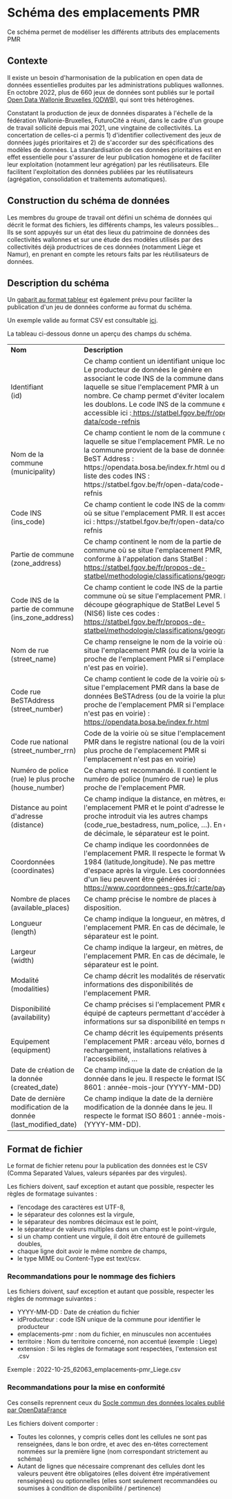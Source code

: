 # Schéma des emplacements PMR
Ce schéma permet de modéliser les différents attributs des emplacements PMR 

## Contexte

Il existe un besoin d'harmonisation de la publication en open data de données essentielles produites par les administrations publiques wallonnes. En octobre 2022, plus de 660 jeux de données sont publiés sur le portail [Open Data Wallonie Bruxelles (ODWB)](https://www.odwb.be/explore/?sort=modified), qui sont très hétérogènes. 

Constatant la production de jeux de données disparates à l'échelle de la fédération Wallonie-Bruxelles, FuturoCité a réuni, dans le cadre d'un groupe de travail sollicité depuis mai 2021, une vingtaine de collectivités. La concertation de celles-ci a permis 1) d'identifier collectivement des jeux de données jugés prioritaires et 2) de s'accorder sur des spécifications des modèles de données. 
La standardisation de ces données prioritaires est en effet essentielle pour s'assurer de leur publication homogène et de faciliter leur exploitation (notamment leur agrégation) par les réutilisateurs. Elle facilitent l'exploitation des données publiées par les réutilisateurs (agrégation, consolidation et traitements automatiques).

## Construction du schéma de données 

Les membres du groupe de travail ont défini un schéma de données qui décrit le format des fichiers, les différents champs, les valeurs possibles… Ils se sont appuyés sur un état des lieux du patrimoine de données des collectivités wallonnes et sur une étude des modèles utilisés par des collectivités déjà productrices de ces données (notamment Liège et Namur), en prenant en compte les retours faits par les réutilisateurs de données. 

## Description du schéma

Un [gabarit au format tableur](https://github.com/FuturoCite/standard-emplacements-PMR/blob/main/Schema_emplacements_pmr_gabarit.xlsx) est également prévu pour faciliter la publication d'un jeu de données conforme au format du schéma.

Un exemple valide au format CSV est consultable [ici](https://github.com/FuturoCite/standard-emplacements-PMR/blob/main/exemple-valide.csv). 

La tableau ci-dessous donne un aperçu des champs du schéma. 

<table>
  <tr>
   <td><strong>Nom</strong>
   </td>
   <td><strong>Description</strong>
   </td>
  </tr>
  <tr>
   <td>Identifiant 
   <br>(id)
   </td>
   <td>Ce champ contient un identifiant unique local. Le producteur de données
le génère en associant le code INS de la commune dans laquelle se situe
l'emplacement PMR à un nombre. Ce champ permet d'éviter localement les doublons.
Le code INS de la commune est accessible ici :<a
href="https://statbel.fgov.be/fr/open-data/code-refnis">
https://statbel.fgov.be/fr/open-data/code-refnis</a>
   </td>
  </tr>
  <tr>
   <td>Nom de la commune 
   <br>(municipality)
   </td>
   <td>Ce champ contient le nom de la commune dans laquelle se situe
l'emplacement PMR. Le nom de la commune provient de la base de données BeST
Address : https://opendata.bosa.be/index.fr.html ou de la liste des codes INS :
https://statbel.fgov.be/fr/open-data/code-refnis
   </td>
  </tr>
  <tr>
   <td>Code INS 
   <br>(ins_code)
   </td>
   <td>Ce champ contient le code INS de la commune où se situe l'emplacement
PMR. Il est accessible ici : https://statbel.fgov.be/fr/open-data/code-refnis
   </td>
  </tr>
  <tr>
   <td>Partie de commune 
   <br>(zone_address)
   </td>
   <td>Ce champ continent le nom de la partie de commune où se situe
l'emplacement PMR, conforme à l'appelation dans StatBel :<a
href="https://statbel.fgov.be/fr/propos-de-statbel/methodologie/classifications/geographie">
https://statbel.fgov.be/fr/propos-de-statbel/methodologie/classifications/geographie</a>
   </td>
  </tr>
  <tr>
   <td>Code INS de la partie de commune 
   <br>(ins_zone_address)
   </td>
   <td>Ce champ contient le code INS de la partie de commune où se situe
l'emplacement PMR. La découpe géographique de StatBel Level 5 (NIS6) liste ces
codes :<a
href="https://statbel.fgov.be/fr/propos-de-statbel/methodologie/classifications/geographie">
https://statbel.fgov.be/fr/propos-de-statbel/methodologie/classifications/geographie</a>
   </td>
  </tr>
  <tr>
   <td>Nom de rue 
   <br>(street_name)
   </td>
   <td>Ce champ renseigne le nom de la voirie où se situe l'emplacement PMR (ou
de la voirie la plus proche de l'emplacement PMR si l'emplacement n'est pas en
voirie).
   </td>
  </tr>
  <tr>
   <td>Code rue BeSTAddress 
   <br>(street_number)
   </td>
   <td>Ce champ contient le code de la voirie où se situe l'emplacement PMR dans
la base de données BeSTAdress (ou de la voirie la plus proche de l'emplacement
PMR si l'emplacement n'est pas en voirie) :<a
href="https://opendata.bosa.be/index.fr.html">
https://opendata.bosa.be/index.fr.html</a>
   </td>
  </tr>
  <tr>
   <td>Code rue national 
   <br>(street_number_rrn)
   </td>
   <td>Code de la voirie où se situe l'emplacement PMR dans le registre national
(ou de la voirie la plus proche de l'emplacement PMR si l'emplacement n'est pas
en voirie)
   </td>
  </tr>
  <tr>
   <td>Numéro de police (rue) le plus proche 
   <br>(house_number)
   </td>
   <td>Ce champ est recommandé. Il contient le numéro de police (numéro de rue)
le plus proche de l'emplacement PMR.
   </td>
  </tr>
  <tr>
   <td>Distance au point d'adresse 
   <br>(distance)
   </td>
   <td>Ce champ indique la distance, en mètres, entre l'emplacement PMR et le
point d'adresse le plus proche introduit via les autres champs
(code_rue_bestadress, num_police, …). En cas de décimale, le séparateur est le
point.
   </td>
  </tr>
  <tr>
   <td>Coordonnées 
   <br>(coordinates)
   </td>
   <td>Ce champ indique les coordonnées de l'emplacement PMR. Il respecte le
format WGS 1984 (latitude,longitude). Ne pas mettre d'espace après la virgule.
Les coordonnées d'un lieu peuvent être générées ici :<a
href="https://www.coordonnees-gps.fr/carte/pays/BE">
https://www.coordonnees-gps.fr/carte/pays/BE</a>
   </td>
  </tr>
  <tr>
   <td>Nombre de places 
   <br>(available_places)
   </td>
   <td>Ce champ précise le nombre de places à disposition.
   </td>
  </tr>
  <tr>
   <td>Longueur 
   <br>(length)
   </td>
   <td>Ce champ indique la longueur, en mètres, de l'emplacement PMR. En cas de
décimale, le séparateur est le point.
   </td>
  </tr>
  <tr>
   <td>Largeur 
   <br>(width)
   </td>
   <td>Ce champ indique la largeur, en mètres, de l'emplacement PMR. En cas de
décimale, le séparateur est le point.
   </td>
  </tr>
  <tr>
   <td>Modalité 
   <br>(modalities)
   </td>
   <td>Ce champ décrit les modalités de réservation et informations des
disponibilités de l'emplacement PMR.
   </td>
  </tr>
  <tr>
   <td>Disponibilité 
   <br>(availability)
   </td>
   <td>Ce champ précises si l'emplacement PMR est équipé de capteurs permettant
d'accéder à des informations sur sa disponibilité en temps réels.
   </td>
  </tr>
  <tr>
   <td>Equipement 
   <br>(equipment)
   </td>
   <td>Ce champ décrit les équipements présents sur l'emplacement PMR : arceau
vélo, bornes de rechargement, installations relatives à l'accessibilité, …
   </td>
  </tr>
  <tr>
   <td>Date de création de la donnée 
   <br>(created_date)
   </td>
   <td>Ce champ indique la date de création de la donnée dans le jeu. Il
respecte le format ISO 8601 : année-mois-jour (YYYY-MM-DD)
   </td>
  </tr>
  <tr>
   <td>Date de dernière modification de la donnée 
   <br>(last_modified_date)
   </td>
   <td>Ce champ indique la date de la dernière modification de la donnée dans le
jeu. Il respecte le format ISO 8601 : année-mois-jour (YYYY-MM-DD).
   </td>
  </tr>
</table>


## Format de fichier 

Le format de fichier retenu pour la publication des données est le CSV (Comma Separated Values, valeurs séparées par des virgules).

Les fichiers doivent, sauf exception et autant que possible, respecter les règles de formatage suivantes :

* l’encodage des caractères est UTF-8,
* le séparateur des colonnes est la virgule,
* le séparateur des nombres décimaux est le point,
* le séparateur de valeurs multiples dans un champ est le point-virgule,
* si un champ contient une virgule, il doit être entouré de guillemets doubles,
* chaque ligne doit avoir le même nombre de champs,
* le type MIME ou Content-Type est text/csv.

### Recommandations pour le nommage des fichiers 

Les fichiers doivent, sauf exception et autant que possible, respecter les règles de nommage suivantes :

* YYYY-MM-DD : Date de création du fichier
* idProducteur : code ISN unique de la commune pour identifier le producteur
* emplacements-pmr : nom du fichier, en minuscules non accentuées
* territoire : Nom du territoire concerné, non accentué (exemple : Liege)
* extension : Si les règles de formatage sont respectées, l'extension est .csv

Exemple : 2022-10-25_62063_emplacements-pmr_Liege.csv

### Recommandations pour la mise en conformité 

Ces conseils reprennent ceux du [Socle commun des données locales publié par OpenDataFrance](https://scdl.opendatafrance.net/docs/recommandations-relatives-aux-jeux-de-donnees.html)

Les fichiers doivent comporter :

* Toutes les colonnes, y compris celles dont les cellules ne sont pas renseignées, dans le bon ordre, et avec des en-têtes correctement nommées sur la première ligne (nom correspondant strictement au schéma)
* Autant de lignes que nécessaire comprenant des cellules dont les valeurs peuvent être obligatoires (elles doivent être impérativement renseignées) ou optionnelles (elles sont seulement recommandées ou soumises à condition de disponibilité / pertinence)
